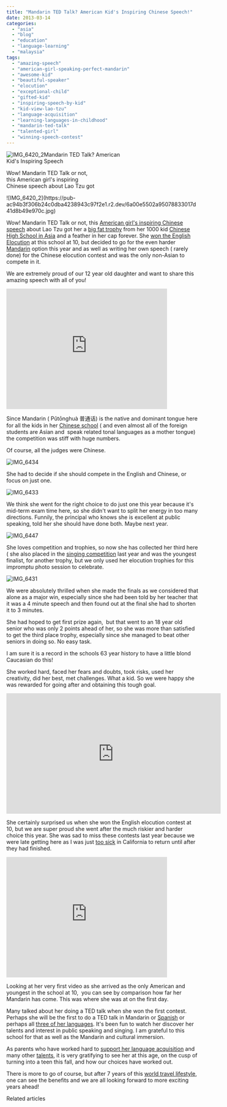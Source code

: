 ```yaml
---
title: "Mandarin TED Talk? American Kid's Inspiring Chinese Speech!"
date: 2013-03-14
categories: 
  - "asia"
  - "blog"
  - "education"
  - "language-learning"
  - "malaysia"
tags: 
  - "amazing-speech"
  - "american-girl-speaking-perfect-mandarin"
  - "awesome-kid"
  - "beautiful-speaker"
  - "elocution"
  - "exceptional-child"
  - "gifted-kid"
  - "inspiring-speech-by-kid"
  - "kid-view-lao-tzu"
  - "language-acquisition"
  - "learning-languages-in-childhood"
  - "mandarin-ted-talk"
  - "talented-girl"
  - "winning-speech-contest"
---
```


![IMG_6420_2](https://pub-ac94b3f306b24c0dba4238943c97f2e1.r2.dev/6a00e5502a95078833017ee94c7cd7970d.jpg)Mandarin TED Talk? American  
Kid's Inspiring Speech  
  
Wow! Mandarin TED Talk or not,  
this American girl's inspiring  
Chinese speech about Lao Tzu got

<!--more--> ![IMG_6420_2](https://pub-ac94b3f306b24c0dba4238943c97f2e1.r2.dev/6a00e5502a95078833017d41d8b49e970c.jpg)  
  
  
Wow! Mandarin TED Talk or not, this [American girl's inspiring Chinese speech](https://pub-ac94b3f306b24c0dba4238943c97f2e1.r2.dev/2011/01/only-american-girl-in-an-all-mandarin-school-chinese-immersion-in-language-culture-through-school.html "Beautiful American girl in Chinese school") about Lao Tzu got her a [big fat trophy](https://pub-ac94b3f306b24c0dba4238943c97f2e1.r2.dev/2011/04/chinese-school-trophy-girl-.html "big fat trophy for elocution contest") from her 1000 kid [Chinese High School in Asia](https://pub-ac94b3f306b24c0dba4238943c97f2e1.r2.dev/2012/06/why-learn-mandarin-in-tropical-asia-penang.html "Chinese high school in Asia") and a feather in her cap forever. She [won the English Elocution](https://pub-ac94b3f306b24c0dba4238943c97f2e1.r2.dev/2011/04/earth-day-song-solo-and-1st-place.html "beautiful girl won english elocution contest speech") at this school at 10, but decided to go for the even harder [Mandarin](https://pub-ac94b3f306b24c0dba4238943c97f2e1.r2.dev/2012/02/mandarin-chinese-learning-at-home-and-abroad.html "learning Mandarin at home and abroad") option this year and as well as writing her own speech ( rarely done) for the Chinese elocution contest and was the only non-Asian to compete in it.   
  
We are extremely proud of our 12 year old daughter and want to share this amazing speech with all of you!  
  

<iframe src="http://www.youtube.com/embed/OOUsbPWb7eM?rel=0" frameborder="0" height="315" width="420"></iframe>

  
  
Since Mandarin ( Pǔtōnghuà 普通话) is the native and dominant tongue here for all the kids in her [Chinese school](https://pub-ac94b3f306b24c0dba4238943c97f2e1.r2.dev/2012/07/chinese-school-in-asia-11-year-old-american-doing-physics-in-mandarin.html "Chinese school in Asia with American kid") ( and even almost all of the foreign students are Asian and  speak related tonal languages as a mother tongue) the competition was stiff with huge numbers.  
  
Of course, all the judges were Chinese.  
  
  
![IMG_6434](https://pub-ac94b3f306b24c0dba4238943c97f2e1.r2.dev/6a00e5502a95078833017ee94d0c40970d.jpg)  
  
She had to decide if she should compete in the English and Chinese, or focus on just one.  
  
![IMG_6433](https://pub-ac94b3f306b24c0dba4238943c97f2e1.r2.dev/6a00e5502a95078833017ee94d11b5970d.jpg)  
  
  
We think she went for the right choice to do just one this year because it's mid-term exam time here, so she didn't want to split her energy in too many directions. Funnily, the principal who knows she is excellent at public speaking, told her she should have done both. Maybe next year.  
  
![IMG_6447](https://pub-ac94b3f306b24c0dba4238943c97f2e1.r2.dev/6a00e5502a95078833017d41d92d2c970c.jpg)  
  
She loves competition and trophies, so now she has collected her third here ( she also placed in the [singing competition](https://pub-ac94b3f306b24c0dba4238943c97f2e1.r2.dev/2012/11/chinese-school-fun.html "singing competition chinese school") last year and was the youngest finalist, for another trophy, but we only used her elocution trophies for this impromptu photo session to celebrate.  
  
  
  
![IMG_6431](https://pub-ac94b3f306b24c0dba4238943c97f2e1.r2.dev/6a00e5502a95078833017c37a9ebcb970b.jpg)  
  
We were absolutely thrilled when she made the finals as we considered that alone as a major win, especially since she had been told by her teacher that it was a 4 minute speech and then found out at the final she had to shorten it to 3 minutes.  
  
She had hoped to get first prize again,  but that went to an 18 year old senior who was only 2 points ahead of her, so she was more than satisfied to get the third place trophy, especially since she managed to beat other seniors in doing so. No easy task.  
  
I am sure it is a record in the schools 63 year history to have a little blond Caucasian do this!  
  
She worked hard, faced her fears and doubts, took risks, used her creativity, did her best, met challenges. What a kid. So we were happy she was rewarded for going after and obtaining this tough goal.  
  

<iframe src="http://www.youtube.com/embed/HW-C2PGehYc?rel=0" frameborder="0" height="315" width="560"></iframe>

  
  
She certainly surprised us when she won the English elocution contest at 10, but we are super proud she went after the much riskier and harder choice this year. She was sad to miss these contests last year because we were late getting here as I was just [too sick](https://pub-ac94b3f306b24c0dba4238943c97f2e1.r2.dev/2012/10/traveling-while-sick-or-with-health-medical-challenges.html "traveling when sick") in California to return until after they had finished.  
  
  

<iframe src="http://www.youtube.com/embed/JDe6pgl-qCg?rel=0" frameborder="0" height="315" width="420"></iframe>

  
  
Looking at her very first video as she arrived as the only American and youngest in the school at 10,  you can see by comparison how far her Mandarin has come. This was where she was at on the first day.  
  
Many talked about her doing a TED talk when she won the first contest. Perhaps she will be the first to do a TED talk in Mandarin or [Spanish](https://pub-ac94b3f306b24c0dba4238943c97f2e1.r2.dev/2012/05/global-citizens-spanish-and-mandarin-immersion.html "spanish and mandarin immersion") or perhaps all [three of her languages](https://pub-ac94b3f306b24c0dba4238943c97f2e1.r2.dev/2012/11/multilingual-learning-reading-in-3-languages.html "multilingual learning"). It's been fun to watch her discover her talents and interest in public speaking and singing. I am grateful to this school for that as well as the Mandarin and cultural immersion.  
  
As parents who have worked hard to [support her language acquisition](https://pub-ac94b3f306b24c0dba4238943c97f2e1.r2.dev/2013/01/raising-a-bilingual-child-or-trilingual.html "how to raise a bilingual or trilingual kid") and many other [talents](https://pub-ac94b3f306b24c0dba4238943c97f2e1.r2.dev/2012/09/how-to-homeschool-through-travel-with-a-gifted-child-.html "raising a gifted child homeschool and travel"), it is very gratifying to see her at this age, on the cusp of turning into a teen this fall, and how our choices have worked out.  
  
There is more to go of course, but after 7 years of this [world travel lifestyle](https://pub-ac94b3f306b24c0dba4238943c97f2e1.r2.dev/2012/12/around-the-world-family-travel.html "world travel lifestyle"), one can see the benefits and we are all looking forward to more exciting years ahead!  
  

Related articles

